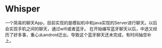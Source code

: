 ﻿Whisper
======
一个简易的聊天App，目前实现的是模拟机中和java实现的Server进行聊天。以后会实现手机之间的聊天，通过wifi或者蓝牙。
在开始编写蓝牙聊天以后，中途又经历了好多事，重心从android迁出，导致这个蓝牙聊天还未完成，有时间抽空补上。
